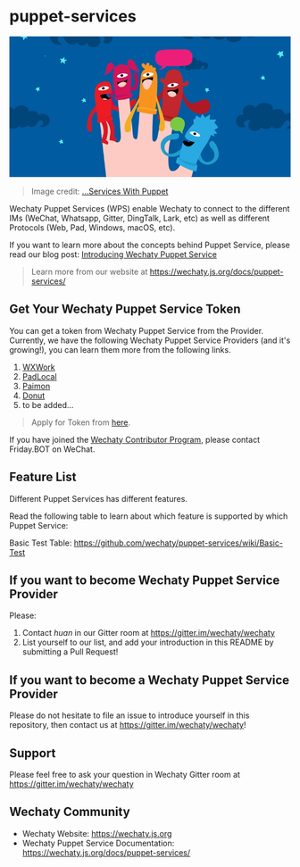# puppet-services

![Puppets](docs/images/five-puppets.jpg)

> Image credit: [...Services With Puppet](https://blog.ipswitch.com/managing-windows-services-with-puppet)

Wechaty Puppet Services (WPS) enable Wechaty to connect to the different IMs (WeChat, Whatsapp, Gitter, DingTalk, Lark, etc) as well as different Protocols (Web, Pad, Windows, macOS, etc).

If you want to learn more about the concepts behind Puppet Service, please read our blog post: [Introducing Wechaty Puppet Service](https://wechaty.js.org/2021/01/14/wechaty-puppet-service/)

> Learn more from our website at <https://wechaty.js.org/docs/puppet-services/>

## Get Your Wechaty Puppet Service Token

You can get a token from Wechaty Puppet Service from the Provider. Currently, we have the following Wechaty Puppet Service Providers (and it's growing!), you can learn them more from the following links.

1. [WXWork](https://wechaty.js.org/docs/puppet-services/wxwork)
1. [PadLocal](https://wechaty.js.org/docs/puppet-services/padlocal)
1. [Paimon](https://wechaty.js.org/docs/puppet-services/paimon)
1. [Donut](https://wechaty.js.org/docs/puppet-services/donut)
1. to be added...

> Apply for Token from [here](https://github.com/wechaty/puppet-services/issues/new/choose).

If you have joined the [Wechaty Contributor Program](https://wechaty.js.org/docs/contributor-program/), please contact Friday.BOT on WeChat.

## Feature List

Different Puppet Services has different features.

Read the following table to learn about which feature is supported by which Puppet Service:

Basic Test Table: <https://github.com/wechaty/puppet-services/wiki/Basic-Test>

## If you want to become Wechaty Puppet Service Provider

Please:

1. Contact _huan_ in our Gitter room at <https://gitter.im/wechaty/wechaty>
1. List yourself to our list, and add your introduction in this README by submitting a Pull Request!

## If you want to become a Wechaty Puppet Service Provider

Please do not hesitate to file an issue to introduce yourself in this repository, then contact us at <https://gitter.im/wechaty/wechaty>!

## Support

Please feel free to ask your question in Wechaty Gitter room at <https://gitter.im/wechaty/wechaty>

## Wechaty Community

- Wechaty Website: <https://wechaty.js.org>
- Wechaty Puppet Service Documentation: <https://wechaty.js.org/docs/puppet-services/>
